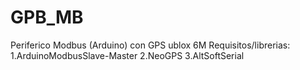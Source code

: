 # GPB_MB
Periferico Modbus (Arduino) con GPS ublox 6M
Requisitos/librerias: 	
 1.ArduinoModbusSlave-Master
 2.NeoGPS
 3.AltSoftSerial
